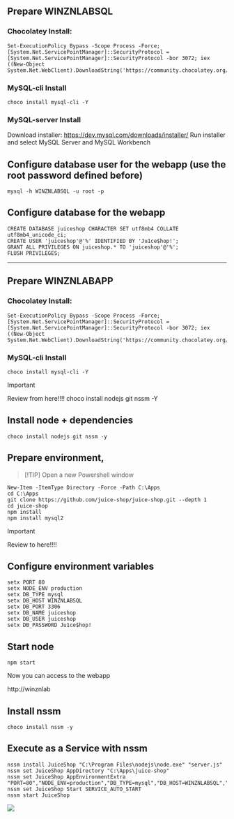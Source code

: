 ## Prepare WINZNLABSQL
### Chocolatey Install:
```
Set-ExecutionPolicy Bypass -Scope Process -Force; [System.Net.ServicePointManager]::SecurityProtocol = [System.Net.ServicePointManager]::SecurityProtocol -bor 3072; iex ((New-Object System.Net.WebClient).DownloadString('https://community.chocolatey.org/install.ps1'))
```
### MySQL-cli Install
```
choco install mysql-cli -Y
```

### MySQL-server Install

Download installer:
https://dev.mysql.com/downloads/installer/
Run installer and select MySQL Server and MySQL Workbench

## Configure database user for the webapp (use the root password defined before)
```
mysql -h WINZNLABSQL -u root -p
```

## Configure database for the webapp
```
CREATE DATABASE juiceshop CHARACTER SET utf8mb4 COLLATE utf8mb4_unicode_ci;
CREATE USER 'juiceshop'@'%' IDENTIFIED BY 'Ju1ce$hop!';
GRANT ALL PRIVILEGES ON juiceshop.* TO 'juiceshop'@'%';
FLUSH PRIVILEGES;
```
---
## Prepare WINZNLABAPP
### Chocolatey Install:
```
Set-ExecutionPolicy Bypass -Scope Process -Force; [System.Net.ServicePointManager]::SecurityProtocol = [System.Net.ServicePointManager]::SecurityProtocol -bor 3072; iex ((New-Object System.Net.WebClient).DownloadString('https://community.chocolatey.org/install.ps1'))
```
### MySQL-cli Install
```
choco install mysql-cli -Y
```
> [!IMPORTANT]
> Review from here!!!!
choco install nodejs git nssm -Y


## Install node + dependencies
```
choco install nodejs git nssm -y
```
## Prepare environment,
> [!TIP] Open a new Powershell window
```
New-Item -ItemType Directory -Force -Path C:\Apps
cd C:\Apps
git clone https://github.com/juice-shop/juice-shop.git --depth 1
cd juice-shop
npm install
npm install mysql2
```
> [!IMPORTANT]
> Review to here!!!!
## Configure environment variables

```
setx PORT 80
setx NODE_ENV production
setx DB_TYPE mysql
setx DB_HOST WINZNLABSQL
setx DB_PORT 3306
setx DB_NAME juiceshop
setx DB_USER juiceshop
setx DB_PASSWORD Ju1ce$hop!
```
## Start node
```
npm start
```
Now you can access to the webapp

http://winznlab


## Install nssm
```
choco install nssm -y
```
## Execute as a Service with nssm

```
nssm install JuiceShop "C:\Program Files\nodejs\node.exe" "server.js"
nssm set JuiceShop AppDirectory "C:\Apps\juice-shop"
nssm set JuiceShop AppEnvironmentExtra "PORT=80","NODE_ENV=production","DB_TYPE=mysql","DB_HOST=WINZNLABSQL","DB_PORT=3306","DB_NAME=juiceshop","DB_USER=juiceshop","DB_PASSWORD=Ju1ce$hop!"
nssm set JuiceShop Start SERVICE_AUTO_START
nssm start JuiceShop
```
![](https://myoctocat.com/assets/images/base-octocat.svg)
